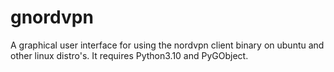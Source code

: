 # gnordvpn

A graphical user interface for using the nordvpn client binary on ubuntu and other linux distro's.
It requires Python3.10 and PyGObject.


